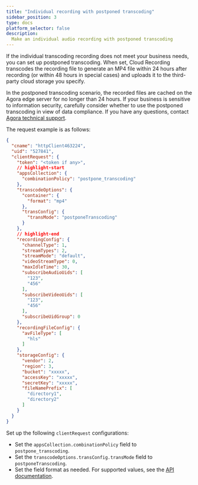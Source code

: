 ```yaml
---
title: "Individual recording with postponed transcoding"
sidebar_position: 3
type: docs
platform_selector: false
description:
  Make an individual audio recording with postponed transcoding
---
```


If the individual transcoding recording does not meet your business needs, you can set up postponed transcoding. When set, Cloud Recording transcodes the recording file to generate an MP4 file within 24 hours after recording (or within 48 hours in special cases) and uploads it to the third-party cloud storage you specify.

<Admonition type="caution" title="Note">In the postponed transcoding scenario, the recorded files are cached on the Agora edge server for no longer than 24 hours. If your business is sensitive to information security, carefully consider whether to use the postponed transcoding in view of data compliance. If you have any questions, contact [Agora technical support](mailtosupport@agora.io).</Admonition>

The request example is as follows:

```json
{
  "cname": "httpClient463224",
  "uid": "527841",
  "clientRequest": {
    "token": "<token if any>",
    // highlight-start
    "appsCollection": {
      "combinationPolicy": "postpone_transcoding"
    },
    "transcodeOptions": {
      "container": {
        "format": "mp4"
      },
      "transConfig": {
        "transMode": "postponeTranscoding"
      }
    },
    // highlight-end
    "recordingConfig": {
      "channelType": 1,
      "streamTypes": 2,
      "streamMode": "default",
      "videoStreamType": 0,
      "maxIdleTime": 30,
      "subscribeAudioUids": [
        "123",
        "456"
      ],
      "subscribeVideoUids": [
        "123",
        "456"
      ],
      "subscribeUidGroup": 0
    },
    "recordingFileConfig": {
      "avFileType": [
        "hls"
      ]
    },
    "storageConfig": {
      "vendor": 2,
      "region": 3,
      "bucket": "xxxxx",
      "accessKey": "xxxxx",
      "secretKey": "xxxxx",
      "fileNamePrefix": [
        "directory1",
        "directory2"
      ]
    }
  }
}
```

Set up the following `clientRequest` configurations:

- Set the `appsCollection.combinationPolicy` field to `postpone_transcoding`.
- Set the `transcodeOptions.transConfig.transMode` field to `postponeTranscoding`.
- Set the field format as needed. For supported values, see the [API documentation](../reference/restful-api#transcodeoptions).